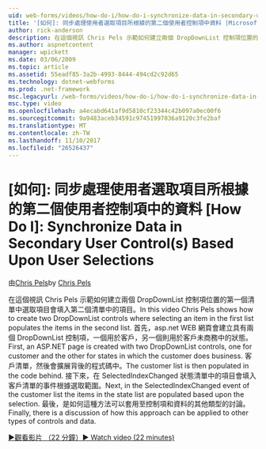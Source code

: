 ```yaml
---
uid: web-forms/videos/how-do-i/how-do-i-synchronize-data-in-secondary-user-controls-based-upon-user-selections
title: '[如何]: 同步處理使用者選取項目所根據的第二個使用者控制項中資料 |Microsoft 文件'
author: rick-anderson
description: 在這個視訊 Chris Pels 示範如何建立兩個 DropDownList 控制項位置的第一個清單中選取項目會填入第二個清單中的項目。 Firs...
ms.author: aspnetcontent
manager: wpickett
ms.date: 03/06/2009
ms.topic: article
ms.assetid: 55eadf85-3a2b-4993-8444-494cd2c92d65
ms.technology: dotnet-webforms
ms.prod: .net-framework
msc.legacyurl: /web-forms/videos/how-do-i/how-do-i-synchronize-data-in-secondary-user-controls-based-upon-user-selections
msc.type: video
ms.openlocfilehash: a4ecabd641af9d5810cf23344c42b097a0ec00f6
ms.sourcegitcommit: 9a9483aceb34591c97451997036a9120c3fe2baf
ms.translationtype: MT
ms.contentlocale: zh-TW
ms.lasthandoff: 11/10/2017
ms.locfileid: "26526437"
---
```

<a name="how-do-i-synchronize-data-in-secondary-user-controls-based-upon-user-selections"></a>[如何]: 同步處理使用者選取項目所根據的第二個使用者控制項中的資料
[How Do I]: Synchronize Data in Secondary User Control(s) Based Upon User Selections
====================
<span data-ttu-id="73d58-105">由[Chris Pels](https://twitter.com/chrispels)</span><span class="sxs-lookup"><span data-stu-id="73d58-105">by [Chris Pels](https://twitter.com/chrispels)</span></span>

<span data-ttu-id="73d58-106">在這個視訊 Chris Pels 示範如何建立兩個 DropDownList 控制項位置的第一個清單中選取項目會填入第二個清單中的項目。</span><span class="sxs-lookup"><span data-stu-id="73d58-106">In this video Chris Pels shows how to create two DropDownList controls where selecting an item in the first list populates the items in the second list.</span></span> <span data-ttu-id="73d58-107">首先，asp.net WEB 網頁會建立具有兩個 DropDownList 控制項，一個用於客戶，另一個則用於客戶未商務中的狀態。</span><span class="sxs-lookup"><span data-stu-id="73d58-107">First, an ASP.NET page is created with two DropDownList controls, one for customer and the other for states in which the customer does business.</span></span> <span data-ttu-id="73d58-108">客戶清單，然後會擴展背後的程式碼中。</span><span class="sxs-lookup"><span data-stu-id="73d58-108">The customer list is then populated in the code behind.</span></span> <span data-ttu-id="73d58-109">接下來，在 SelectedIndexChanged 狀態清單中的項目會填入客戶清單的事件根據選取範圍。</span><span class="sxs-lookup"><span data-stu-id="73d58-109">Next, in the SelectedIndexChanged event of the customer list the items in the state list are populated based upon the selection.</span></span> <span data-ttu-id="73d58-110">最後，是如何這種方法可以套用至控制項和資料的其他類型的討論。</span><span class="sxs-lookup"><span data-stu-id="73d58-110">Finally, there is a discussion of how this approach can be applied to other types of controls and data.</span></span>

[<span data-ttu-id="73d58-111">&#9654;觀看影片 （22 分鐘）</span><span class="sxs-lookup"><span data-stu-id="73d58-111">&#9654; Watch video (22 minutes)</span></span>](https://channel9.msdn.com/Blogs/ASP-NET-Site-Videos/how-do-i-synchronize-data-in-secondary-user-controls-based-upon-user-selections)
